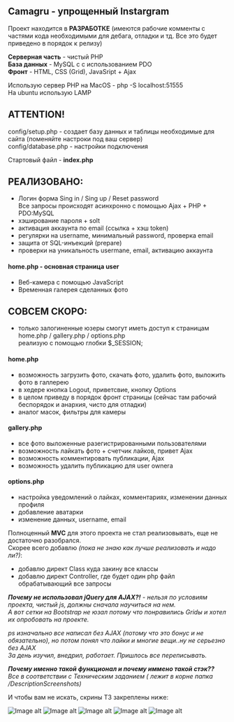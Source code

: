 ## Camagru - упрощенный Instargram <br>

Проект находится в <b>РАЗРАБОТКЕ</b>
(имеются рабочие комменты с частями кода необходимыми для дебага, отладки и тд. Все это будет приведено в порядок к релизу)

<b>Серверная часть</b> - чистый PHP <br>
<b>База данных</b> - MySQL c с использованием PDO <br>
<b>Фронт</b> - HTML, CSS (Grid), JavaSript + Ajax <br>


Использую сервер PHP на MacOS - php -S localhost:51555 <br>
На ubuntu использую LAMP 

## ATTENTION! <br>
config/setup.php - создает базу данных и таблицы необходимые для сайта (поменяйте настроки под ваш сервер) <br>
config/database.php - настройки подключения

Стартовый файл - <b>index.php</b>


## РЕАЛИЗОВАНО:<br>
- Логин форма Sing in / Sing up / Reset password<br>
Все запросы происходят асинхронно с помощью Ajax + PHP + PDO:MySQL<br>
- хэширование пароля + solt<br>
- активация аккаунта по email (ссылка + хэш token)<br>
- регулярки на username, минимальный password, проверка email<br>
- защита от SQL-инъекций (prepare)<br>
- проверки на уникальность usermane, email, активацию аккаунта<br>

#### home.php - основная страница user<br>
- Веб-камера с помощью JavaScript<br>
- Временная галерея сделанных фото<br>


## СОВСЕМ СКОРО:<br>
- только залогиненные юзеры смогут иметь доступ к страницам home.php / gallery.php / options.php<br>
реализую с помощью глобки $_SESSION;<br>

#### home.php<br>
- возможность загрузить фото, скачать фото, удалить фото, выложить фото в галлерею<br>
- в хедере кнопка Logout, приветсвие, кнопку Options<br>
- в целом приведу в порядок фронт страницы (сейчас там рабочий беспорядок и анархия, чисто для отладки)<br>
- аналог масок, фильтры для камеры<br>

#### gallery.php<br>
- все фото выложенные разегистрированными пользователями<br>
- возможность лайкать фото + счетчик лайков, привет Ajax<br>
- возможность комментировать публикации, Ajax<br>
- возможность удалить публикацию для user ownera<br>

#### options.php<br>
- настройка уведомлений о лайках, комментариях, изменении данных профиля<br>
- добавление аватарки<br>
- изменение данных, username, email<br>

Полноценный <b>MVC</b> для этого проекта не стал реализовывать, еще не достаточно разобрался.<br>
Скорее всего добавлю <em>(пока не знаю как лучше реализовать и надо ли?)</em>:<br>
- добавлю директ Class куда закину все классы<br>
- добавлю директ Controller, где будет один php файл обрабатывающий все запросы<br>

<b><em>Почему не использовал jQuery для AJAX?!</b> - нельзя по условиям проекта, чистый js, должны сначала научиться на нем.<br>
А вот сетки на Bootstrap не юзал потому что понравились Gridы и хотел их опробовать на проекте.<br>

ps изначально все написал без AJAX (потому что это бонус и не обязательно), но потом понял что лайки и многие вещи..ну не серьезно без AJAX<br>
За день изучил, внедрил, работает. Пришлось все переписывать.<br>

<b>Почему именно такой функционал и почему иммено такой стэк??</b><br>
Все в соответствии с Техническим заданием ( лежит в корне папка /DescriptionScreenshots)</em><br>

И чтобы вам не искать, скрины ТЗ закреплены ниже:

![Image alt](https://github.com/mtytos/CAMAGRU-INSTAGRAM/raw/master/DescriptionScreenshots/MandatoryPart1.png)
![Image alt](https://github.com/mtytos/CAMAGRU-INSTAGRAM/raw/master/DescriptionScreenshots/MandatoryPart2_3.png)
![Image alt](https://github.com/mtytos/CAMAGRU-INSTAGRAM/raw/master/DescriptionScreenshots/MandatoryPart4.png)
![Image alt](https://github.com/mtytos/CAMAGRU-INSTAGRAM/raw/master/DescriptionScreenshots/MandatoryPart5.png)
![Image alt](https://github.com/mtytos/CAMAGRU-INSTAGRAM/raw/master/DescriptionScreenshots/BonusPart.png)








